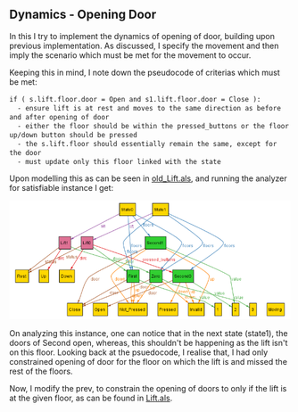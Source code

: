 ## Dynamics - Opening Door

In this I try to implement the dynamics of opening of door, building upon previous implementation.
As discussed, I specify the movement and then imply the scenario which must be met for the movement to occur.

Keeping this in mind, I note down the pseudocode of criterias which must be met:
```
if ( s.lift.floor.door = Open and s1.lift.floor.door = Close ):
  - ensure lift is at rest and moves to the same direction as before and after opening of door
  - either the floor should be within the pressed_buttons or the floor up/down button should be pressed
  - the s.lift.floor should essentially remain the same, except for the door
  - must update only this floor linked with the state 
```

Upon modelling this as can be seen in [old_Lift.als](old_Lift.als), and running the analyzer for satisfiable instance I get:

![old](old.png)

On analyzing this instance, one can notice that in the next state (state1), the doors of Second open, whereas, this shouldn't be happening as the lift isn't on this floor. Looking back at the psuedocode, I realise that, I had only constrained opening of door for the floor on which the lift is and missed the rest of the floors.

Now, I modify the prev, to constrain the opening of doors to only if the lift is at the given floor, as can be found in [Lift.als](Lift.als).

